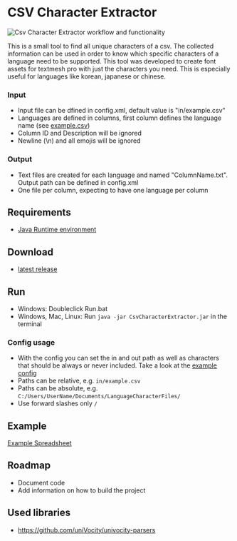# CSV Character Extractor

![Csv Character Extractor workflow and functionality](https://i.imgur.com/4xgNbWc.gif)

This is a small tool to find all unique characters of a csv. The collected information can be used in order to know which specific characters of a language need to be supported.
This tool was developed to create font assets for textmesh pro with just the characters you need. This is especially useful for languages like korean, japanese or chinese.

### Input
* Input file can be dfined in config.xml, default value is "in/example.csv"
* Languages are defined in columns, first column defines the language name (see [example.csv](in/example.csv))
* Column ID and Description will be ignored
* Newline (\n) and all emojis will be ignored

### Output
* Text files are created for each language and named "ColumnName.txt". Output path can be defined in config.xml
* One file per column, expecting to have one language per column

## Requirements
* [Java Runtime environment](http://www.oracle.com/technetwork/java/javase/downloads/jre8-downloads-2133155.html)

## Download
* [latest release](https://github.com/JohannesDeml/CsvCharacterExtractor/releases)

## Run
* Windows: Doubleclick Run.bat
* Windows, Mac, Linux: Run `java -jar CsvCharacterExtractor.jar` in the terminal
### Config usage
* With the config you can set the in and out path as well as characters that should be always or never included. Take a look at the [example config](config.xml)
* Paths can be relative, e.g. `in/example.csv`
* Paths can be absolute, e.g. `C:/Users/UserName/Documents/LanguageCharacterFiles/`
* Use forward slashes only `/`
## Example
[Example Spreadsheet](https://docs.google.com/spreadsheets/d/1WmGauAzcCyQu7OcOnFP2Ypx2x9xuJCclpf7p25cFpz0/edit#gid=1088591893)

## Roadmap
* Document code
* Add information on how to build the project

## Used libraries
* https://github.com/uniVocity/univocity-parsers
